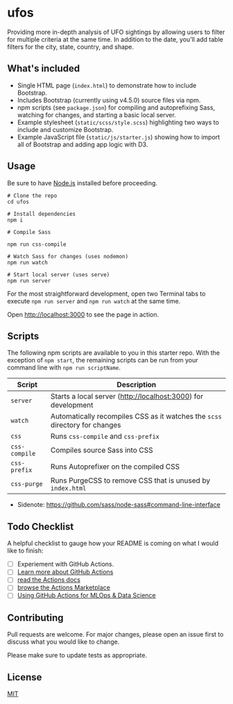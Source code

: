 # ufos

Providing more in-depth analysis of UFO sightings by allowing users to filter for multiple criteria at the same time. In addition to the date, you’ll add table filters for the city, state, country, and shape.

## What's included

- Single HTML page (`index.html`) to demonstrate how to include Bootstrap.
- Includes Bootstrap (currently using v4.5.0) source files via npm.
- npm scripts (see `package.json`) for compiling and autoprefixing Sass, watching for changes, and starting a basic local server.
- Example stylesheet (`static/scss/style.scss`) highlighting two ways to include and customize Bootstrap.
- Example JavaScript file (`static/js/starter.js`) showing how to import all of Bootstrap and adding app logic with D3.

## Usage

Be sure to have [Node.js](https://nodejs.org/) installed before proceeding.

```shell
# Clone the repo
cd ufos

# Install dependencies
npm i

# Compile Sass

npm run css-compile

# Watch Sass for changes (uses nodemon)
npm run watch

# Start local server (uses serve)
npm run server
```

For the most straightforward development, open two Terminal tabs to execute `npm run server` and `npm run watch` at the same time.

Open <http://localhost:3000> to see the page in action.

## Scripts

The following npm scripts are available to you in this starter repo. With the exception of `npm start`, the remaining scripts can be run from your command line with `npm run scriptName`.

| Script        | Description                                                                 |
| ------------- | --------------------------------------------------------------------------- |
| `server`      | Starts a local server (<http://localhost:3000>) for development             |
| `watch`       | Automatically recompiles CSS as it watches the `scss` directory for changes |
| `css`         | Runs `css-compile` and `css-prefix`                                         |
| `css-compile` | Compiles source Sass into CSS                                               |
| `css-prefix`  | Runs Autoprefixer on the compiled CSS                                       |
| `css-purge`   | Runs PurgeCSS to remove CSS that is unused by `index.html`                  |

- Sidenote: https://github.com/sass/node-sass#command-line-interface

## Todo Checklist

A helpful checklist to gauge how your README is coming on what I would like to finish:

- [ ] Experiement with GitHub Actions.
- [ ] [Learn more about GitHub Actions](https://github.com/features/actions)
- [ ] [read the Actions docs](https://help.github.com/en/actions)
- [ ] [browse the Actions Marketplace](https://github.com/marketplace/actions)
- [ ] [Using GitHub Actions for MLOps & Data Science](https://github.blog/2020-06-17-using-github-actions-for-mlops-data-science/)

## Contributing

Pull requests are welcome. For major changes, please open an issue first to discuss what you would like to change.

Please make sure to update tests as appropriate.

## License

[MIT](https://choosealicense.com/licenses/mit/)
